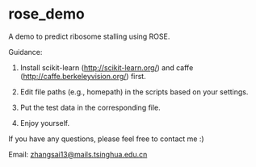 # rose_demo
A demo to predict ribosome stalling using ROSE.

Guidance:

1. Install scikit-learn (http://scikit-learn.org/) and caffe (http://caffe.berkeleyvision.org/) first.

2. Edit file paths (e.g., homepath) in the scripts based on your settings.

3. Put the test data in the corresponding file.

4. Enjoy yourself.

If you have any questions, please feel free to contact me :)

Email: zhangsai13@mails.tsinghua.edu.cn
